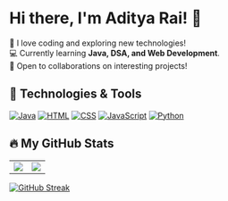 # Hi there, I'm Aditya Rai! 👋  

🚀 I love coding and exploring new technologies!  
💻 Currently learning **Java, DSA, and Web Development**.  
🌱 Open to collaborations on interesting projects!  

## 🚀 Technologies & Tools
[![Java](https://img.shields.io/badge/Java-%23ED8B00.svg?style=flat&logo=openjdk&logoColor=white)](https://docs.oracle.com/en/java/)
[![HTML](https://img.shields.io/badge/HTML5-%23E34F26.svg?style=flat&logo=html5&logoColor=white)](https://developer.mozilla.org/en-US/docs/Web/HTML)
[![CSS](https://img.shields.io/badge/CSS3-%231572B6.svg?style=flat&logo=css3&logoColor=white)](https://developer.mozilla.org/en-US/docs/Web/CSS)
[![JavaScript](https://img.shields.io/badge/JavaScript-%23F7DF1E.svg?style=flat&logo=javascript&logoColor=black)](https://developer.mozilla.org/en-US/docs/Web/JavaScript)
[![Python](https://img.shields.io/badge/Python-%233776AB.svg?style=flat&logo=python&logoColor=white)](https://docs.python.org/3/)

## 🔥 My GitHub Stats

<table>
  <tr>
    <td>
      <img src="https://github-readme-stats.vercel.app/api?username=Muthuram-dev&show_icons=true&theme=dark&hide_border=true" />
    </td>
    <td>
      <img src="https://github-readme-stats.vercel.app/api/top-langs/?username=Muthuram-dev&layout=compact&theme=dark&hide_border=true" />
    </td>
  </tr>
</table>



[![GitHub Streak](https://streak-stats.demolab.com?user=Muthuram-dev&theme=dark&hide_border=true)](https://git.io/streak-stats)
